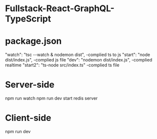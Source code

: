 # Fullstack-React-GraphQL-TypeScript
# package.json
"watch": "tsc --watch & nodemon dist", -complied ts to js
"start": "node dist/index.js", -complied js file 
"dev": "nodemon dist/index.js", -complied realtime
"start2": "ts-node src/index.ts" -complied ts file


# Server-side
npm run watch
npm run dev
start redis server

# Client-side
npm run dev